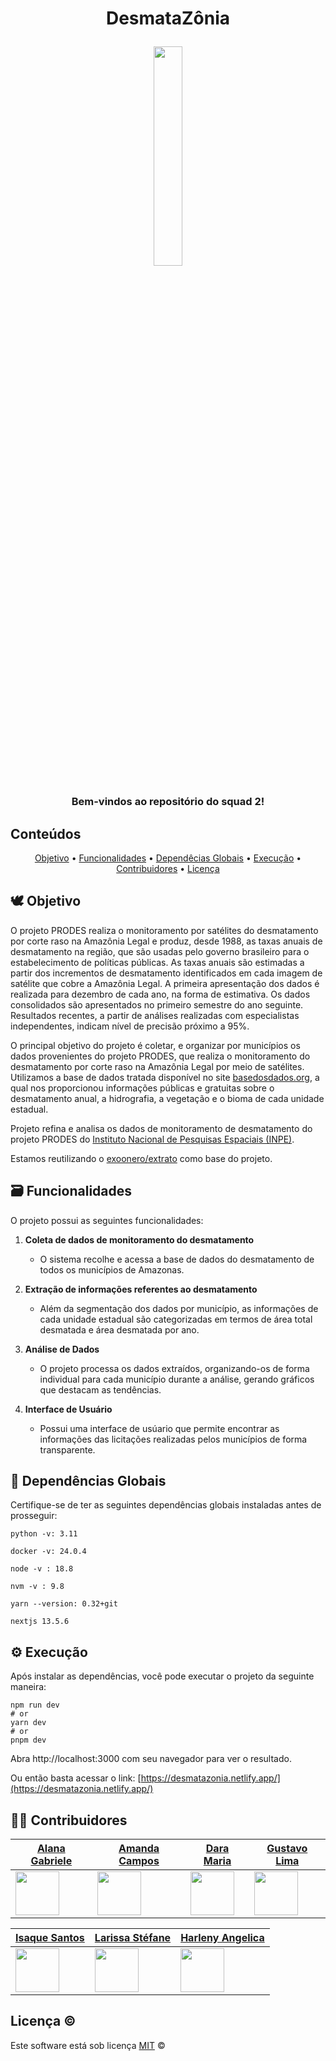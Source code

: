 <!-- <img width=100% src="https://capsule-render.vercel.app/api?type=waving&color=44947C&height=120&section=header"/> -->
<!DOCTYPE html>
<h1 align = "center">
DesmataZônia

<a href="https://desmatazonia.netlify.app/"><img 
width=30% src="https://github.com/unb-mds/2023-2-Squad02-Desmatazonia/blob/main/licitam/public/images/logo-desmatazonia.png" /></a> 
 </h1>

<h3 align="center"> Bem-vindos ao repositório do squad 2!</h3>

## Conteúdos

<p align="center">	
 <a href="#-Objetivo">Objetivo</a> •
 <a href="#-Funcionalidades">Funcionalidades</a> •
 <a href="#-Dependências Globais">Dependêcias Globais</a> •
 <a href="#-Execução">Execução</a> •
 <a href="#-Contribuidores">Contribuidores</a> •
 <a href="#-Licença">Licença</a>
</p>

  
## 🕊 Objetivo
O projeto PRODES realiza o monitoramento por satélites do desmatamento por corte raso na Amazônia Legal e produz, desde 1988, as taxas anuais de desmatamento na região, que são usadas pelo governo brasileiro para o estabelecimento de políticas públicas. As taxas anuais são estimadas a partir dos incrementos de desmatamento identificados em cada imagem de satélite que cobre a Amazônia Legal. A primeira apresentação dos dados é realizada para dezembro de cada ano, na forma de estimativa. Os dados consolidados são apresentados no primeiro semestre do ano seguinte. Resultados recentes, a partir de análises realizadas com especialistas independentes, indicam nível de precisão próximo a 95%.


O principal objetivo do projeto é coletar, e organizar por municípios os dados provenientes do projeto PRODES, que realiza o monitoramento do desmatamento por corte raso na Amazônia Legal por meio de satélites. Utilizamos a base de dados tratada disponível no site [basedosdados.org](https://basedosdados.org/dataset/e5c87240-ecce-4856-97c5-e6b84984bf42?table=d7a76d45-c363-4494-826d-1580e997ebf0), a qual nos proporcionou informações públicas e gratuitas sobre o desmatamento anual, a hidrografia, a vegetação e o bioma de cada unidade estadual.

Projeto refina e analisa os dados de monitoramento de desmatamento do projeto PRODES do <a href="http://terrabrasilis.dpi.inpe.br/en/home-page/" target="_blank">Instituto Nacional de Pesquisas Espaciais (INPE)</a>. 

Estamos reutilizando o [exoonero/extrato](https://github.com/exoonero/extrator) como base do projeto.


## 🗃️ Funcionalidades
 O projeto possui as seguintes funcionalidades:
 
1. **Coleta de dados de monitoramento do desmatamento** 
  	- O sistema recolhe e acessa a base de dados do desmatamento de todos os municípios de Amazonas.
  
2. **Extração de informações referentes ao desmatamento**

	- Além da segmentação dos dados por município, as informações de cada unidade estadual são categorizadas em termos de área total desmatada e área desmatada por ano.
  
3. **Análise de Dados**
  	-  O projeto processa os dados extraídos, organizando-os de forma individual para cada município durante a análise, gerando gráficos que destacam as tendências.
  
4. **Interface de Usuário** 
  	- Possui uma interface de usúario que permite encontrar as informações das licitações realizadas pelos municípios de forma transparente.

## 📄 Dependências Globais
  Certifique-se de ter as seguintes dependências globais instaladas antes de prosseguir:

  ```
  python -v: 3.11

  docker -v: 24.0.4
    
  node -v : 18.8
    
  nvm -v : 9.8
    
  yarn --version: 0.32+git
    
  nextjs 13.5.6
  ```

## ⚙️ Execução
  Após instalar as dependências, você pode executar o projeto da seguinte maneira:

  ```
  npm run dev
  # or
  yarn dev
  # or
  pnpm dev
  ```

  Abra http://localhost:3000 com seu navegador para ver o resultado.

  Ou então basta acessar o link: [https://desmatazonia.netlify.app/](https://desmatazonia.netlify.app/)


## 👨‍💻 Contribuidores

| [Alana Gabriele](https://github.com/alanagabriele)            | [Amanda Campos](https://github.com/acamposs)              | [Dara Maria](https://github.com/daramariabs)                | [Gustavo Lima](https://github.com/souzagusta)              |
| ------------------------------------------------------------- | --------------------------------------------------------- | ----------------------------------------------------------- | ---------------------------------------------------------- |
| <img src="https://github.com/alanagabriele.png" width="70"/> | <img src="https://github.com/acamposs.png" width="70" /> | <img src="https://github.com/daramariabs.png" width="70"/> | <img src="https://github.com/souzagusta.png" width="70"/> |

| [Isaque Santos](https://github.com/IsaqueSH)             | [Larissa Stéfane](https://github.com/SkywalkerSupreme)           | [Harleny Angelica](https://github.com/Angelicahaas)          |
| -------------------------------------------------------- | ---------------------------------------------------------------- | ------------------------------------------------------------ |
| <img src="https://github.com/IsaqueSH.png" width="70"/> | <img src="https://github.com/SkywalkerSupreme.png" width="70"/> | <img src="https://github.com/Angelicahaas.png" width="70"/> |

## Licença ©

Este software está sob licença [MIT](https://github.com/nhn/tui.editor/blob/master/LICENSE) ©
